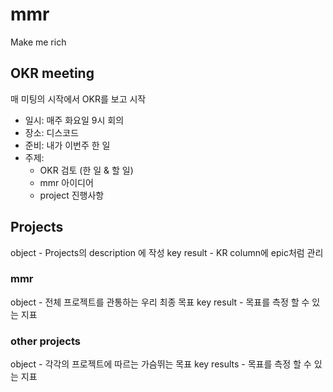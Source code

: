 # mmr
Make me rich

## OKR meeting
매 미팅의 시작에서 OKR를 보고 시작

- 일시: 매주 화요일 9시 회의
- 장소: 디스코드
- 준비: 내가 이번주 한 일
- 주제:
  - OKR 검토 (한 일 & 할 일)
  - mmr 아이디어
  - project 진행사항


## Projects
object - Projects의 description 에 작성
key result - KR column에 epic처럼 관리

### mmr
object - 전체 프로젝트를 관통하는 우리 최종 목표
key result - 목표를 측정 할 수 있는 지표
 
### other projects
object - 각각의 프로젝트에 따르는 가슴뛰는 목표
key results - 목표를 측정 할 수 있는 지표

